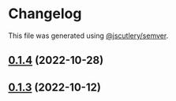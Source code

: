 # Changelog

This file was generated using [@jscutlery/semver](https://github.com/jscutlery/semver).

## [0.1.4](https://github.com/myndpm/open-source/compare/@myndpm/utils@0.1.3...@myndpm/utils@0.1.4) (2022-10-28)



## [0.1.3](https://github.com/myndpm/open-source/compare/@myndpm/utils@0.1.2...@myndpm/utils@0.1.3) (2022-10-12)
